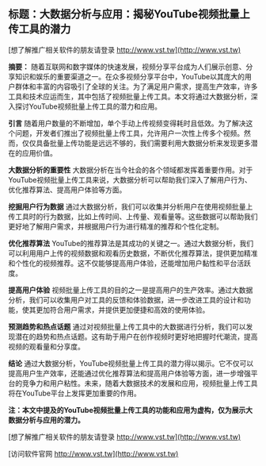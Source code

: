 ## **标题：大数据分析与应用：揭秘YouTube视频批量上传工具的潜力**

[想了解推广相关软件的朋友请登录 http://www.vst.tw](http://www.vst.tw)

**摘要：**
随着互联网和数字媒体的快速发展，视频分享平台成为人们展示创意、分享知识和娱乐的重要渠道之一。在众多视频分享平台中，YouTube以其庞大的用户群体和丰富的内容吸引了全球的关注。为了满足用户需求，提高生产效率，许多工具和技术应运而生，其中包括了视频批量上传工具。本文将通过大数据分析，深入探讨YouTube视频批量上传工具的潜力和应用。

**引言**
随着用户数量的不断增加，单个手动上传视频变得耗时且低效。为了解决这个问题，开发者们推出了视频批量上传工具，允许用户一次性上传多个视频。然而，仅仅具备批量上传功能是远远不够的，我们需要利用大数据分析来发现更多潜在的应用价值。

**大数据分析的重要性**
大数据分析在当今社会的各个领域都发挥着重要作用。对于YouTube视频批量上传工具来说，大数据分析可以帮助我们深入了解用户行为、优化推荐算法、提高用户体验等方面。

**挖掘用户行为数据**
通过大数据分析，我们可以收集并分析用户在使用视频批量上传工具时的行为数据，比如上传时间、上传量、观看量等。这些数据可以帮助我们更好地了解用户需求，并根据用户行为进行精准的推荐和个性化定制。

**优化推荐算法**
YouTube的推荐算法是其成功的关键之一。通过大数据分析，我们可以利用用户上传的视频数据和观看历史数据，不断优化推荐算法，提供更加精准和个性化的视频推荐。这不仅能够提高用户体验，还能增加用户黏性和平台活跃度。

**提高用户体验**
视频批量上传工具的目的之一是提高用户的生产效率。通过大数据分析，我们可以收集用户对工具的反馈和体验数据，进一步改进工具的设计和功能，使其更加符合用户需求，并提供更加便捷和高效的使用体验。

**预测趋势和热点话题**
通过对视频批量上传工具中的大数据进行分析，我们可以发现潜在的趋势和热点话题。这有助于用户在创作视频时更好地把握时代潮流，提高视频的观看量和分享度。

**结论**
通过大数据分析，YouTube视频批量上传工具的潜力得以揭示。它不仅可以提高用户生产效率，还能通过优化推荐算法和提高用户体验等方面，进一步增强平台的竞争力和用户粘性。未来，随着大数据技术的发展和应用，视频批量上传工具将在YouTube平台上发挥更加重要的作用。

**注：本文中提及的YouTube视频批量上传工具的功能和应用为虚构，仅为展示大数据分析与应用的潜力。**

[想了解推广相关软件的朋友请登录 http://www.vst.tw](http://www.vst.tw)


[访问软件官网 http://www.vst.tw](http://www.vst.tw)

